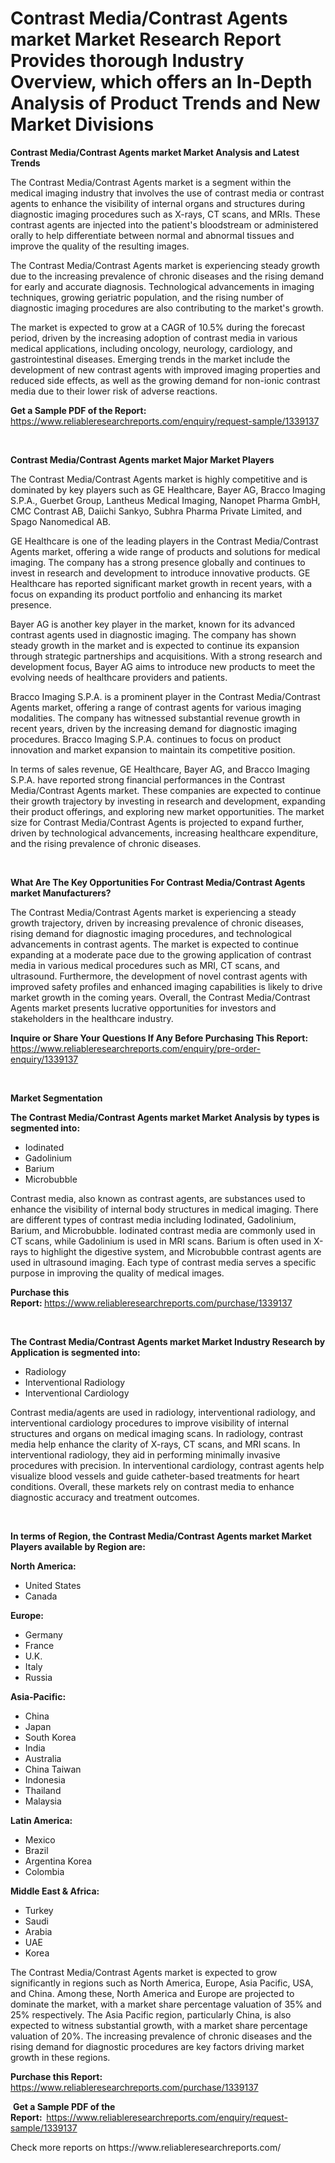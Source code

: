 <p><h1>Contrast Media/Contrast Agents market Market Research Report Provides thorough Industry Overview, which offers an In-Depth Analysis of Product Trends and New Market Divisions</h1></p><p><strong>Contrast Media/Contrast Agents market Market Analysis and Latest Trends</strong></p>
<p><p>The Contrast Media/Contrast Agents market is a segment within the medical imaging industry that involves the use of contrast media or contrast agents to enhance the visibility of internal organs and structures during diagnostic imaging procedures such as X-rays, CT scans, and MRIs. These contrast agents are injected into the patient's bloodstream or administered orally to help differentiate between normal and abnormal tissues and improve the quality of the resulting images.</p><p>The Contrast Media/Contrast Agents market is experiencing steady growth due to the increasing prevalence of chronic diseases and the rising demand for early and accurate diagnosis. Technological advancements in imaging techniques, growing geriatric population, and the rising number of diagnostic imaging procedures are also contributing to the market's growth.</p><p>The market is expected to grow at a CAGR of 10.5% during the forecast period, driven by the increasing adoption of contrast media in various medical applications, including oncology, neurology, cardiology, and gastrointestinal diseases. Emerging trends in the market include the development of new contrast agents with improved imaging properties and reduced side effects, as well as the growing demand for non-ionic contrast media due to their lower risk of adverse reactions.</p></p>
<p><strong>Get a Sample PDF of the Report:&nbsp;</strong> <a href="https://www.reliableresearchreports.com/enquiry/request-sample/1339137">https://www.reliableresearchreports.com/enquiry/request-sample/1339137</a></p>
<p>&nbsp;</p>
<p><strong>Contrast Media/Contrast Agents market Major Market Players</strong></p>
<p><p>The Contrast Media/Contrast Agents market is highly competitive and is dominated by key players such as GE Healthcare, Bayer AG, Bracco Imaging S.P.A., Guerbet Group, Lantheus Medical Imaging, Nanopet Pharma GmbH, CMC Contrast AB, Daiichi Sankyo, Subhra Pharma Private Limited, and Spago Nanomedical AB.</p><p>GE Healthcare is one of the leading players in the Contrast Media/Contrast Agents market, offering a wide range of products and solutions for medical imaging. The company has a strong presence globally and continues to invest in research and development to introduce innovative products. GE Healthcare has reported significant market growth in recent years, with a focus on expanding its product portfolio and enhancing its market presence.</p><p>Bayer AG is another key player in the market, known for its advanced contrast agents used in diagnostic imaging. The company has shown steady growth in the market and is expected to continue its expansion through strategic partnerships and acquisitions. With a strong research and development focus, Bayer AG aims to introduce new products to meet the evolving needs of healthcare providers and patients.</p><p>Bracco Imaging S.P.A. is a prominent player in the Contrast Media/Contrast Agents market, offering a range of contrast agents for various imaging modalities. The company has witnessed substantial revenue growth in recent years, driven by the increasing demand for diagnostic imaging procedures. Bracco Imaging S.P.A. continues to focus on product innovation and market expansion to maintain its competitive position.</p><p>In terms of sales revenue, GE Healthcare, Bayer AG, and Bracco Imaging S.P.A. have reported strong financial performances in the Contrast Media/Contrast Agents market. These companies are expected to continue their growth trajectory by investing in research and development, expanding their product offerings, and exploring new market opportunities. The market size for Contrast Media/Contrast Agents is projected to expand further, driven by technological advancements, increasing healthcare expenditure, and the rising prevalence of chronic diseases.</p></p>
<p>&nbsp;</p>
<p><strong>What Are The Key Opportunities For Contrast Media/Contrast Agents market Manufacturers?</strong></p>
<p><p>The Contrast Media/Contrast Agents market is experiencing a steady growth trajectory, driven by increasing prevalence of chronic diseases, rising demand for diagnostic imaging procedures, and technological advancements in contrast agents. The market is expected to continue expanding at a moderate pace due to the growing application of contrast media in various medical procedures such as MRI, CT scans, and ultrasound. Furthermore, the development of novel contrast agents with improved safety profiles and enhanced imaging capabilities is likely to drive market growth in the coming years. Overall, the Contrast Media/Contrast Agents market presents lucrative opportunities for investors and stakeholders in the healthcare industry.</p></p>
<p><strong>Inquire or Share Your Questions If Any Before Purchasing This Report:</strong> <a href="https://www.reliableresearchreports.com/enquiry/pre-order-enquiry/1339137">https://www.reliableresearchreports.com/enquiry/pre-order-enquiry/1339137</a></p>
<p>&nbsp;</p>
<p><strong>Market Segmentation</strong></p>
<p><strong>The Contrast Media/Contrast Agents market Market Analysis by types is segmented into:</strong></p>
<p><ul><li>Iodinated</li><li>Gadolinium</li><li>Barium</li><li>Microbubble</li></ul></p>
<p><p>Contrast media, also known as contrast agents, are substances used to enhance the visibility of internal body structures in medical imaging. There are different types of contrast media including Iodinated, Gadolinium, Barium, and Microbubble. Iodinated contrast media are commonly used in CT scans, while Gadolinium is used in MRI scans. Barium is often used in X-rays to highlight the digestive system, and Microbubble contrast agents are used in ultrasound imaging. Each type of contrast media serves a specific purpose in improving the quality of medical images.</p></p>
<p><strong>Purchase this Report:&nbsp;</strong><a href="https://www.reliableresearchreports.com/purchase/1339137">https://www.reliableresearchreports.com/purchase/1339137</a></p>
<p>&nbsp;</p>
<p><strong>The Contrast Media/Contrast Agents market Market Industry Research by Application is segmented into:</strong></p>
<p><ul><li>Radiology</li><li>Interventional Radiology</li><li>Interventional Cardiology</li></ul></p>
<p><p>Contrast media/agents are used in radiology, interventional radiology, and interventional cardiology procedures to improve visibility of internal structures and organs on medical imaging scans. In radiology, contrast media help enhance the clarity of X-rays, CT scans, and MRI scans. In interventional radiology, they aid in performing minimally invasive procedures with precision. In interventional cardiology, contrast agents help visualize blood vessels and guide catheter-based treatments for heart conditions. Overall, these markets rely on contrast media to enhance diagnostic accuracy and treatment outcomes.</p></p>
<p>&nbsp;</p>
<p><strong>In terms of Region, the Contrast Media/Contrast Agents market Market Players available by Region are:</strong></p>
<p>
    <p> <strong> North America: </strong>
        <ul>
            <li>United States</li>
            <li>Canada</li>
        </ul>
        </p> 
    <p> <strong> Europe: </strong>
        <ul>
            <li>Germany</li>
            <li>France</li>
            <li>U.K.</li>
            <li>Italy</li>
            <li>Russia</li>
        </ul>
        </p> 
    <p> <strong> Asia-Pacific: </strong>
        <ul>
            <li>China</li>
            <li>Japan</li>
            <li>South Korea</li>
            <li>India</li>
            <li>Australia</li>
            <li>China Taiwan</li>
            <li>Indonesia</li>
            <li>Thailand</li>
            <li>Malaysia</li>
        </ul>
        </p> 
    <p> <strong> Latin America: </strong>
        <ul>
            <li>Mexico</li>
            <li>Brazil</li>
            <li>Argentina Korea</li>
            <li>Colombia</li>
        </ul>
        </p> 
    <p> <strong> Middle East & Africa: </strong>
        <ul>
            <li>Turkey</li>
            <li>Saudi</li>
            <li>Arabia</li>
            <li>UAE</li>
            <li>Korea</li>
        </ul>
    </p>
    </p>
<p><p>The Contrast Media/Contrast Agents market is expected to grow significantly in regions such as North America, Europe, Asia Pacific, USA, and China. Among these, North America and Europe are projected to dominate the market, with a market share percentage valuation of 35% and 25% respectively. The Asia Pacific region, particularly China, is also expected to witness substantial growth, with a market share percentage valuation of 20%. The increasing prevalence of chronic diseases and the rising demand for diagnostic procedures are key factors driving market growth in these regions.</p></p>
<p><strong>Purchase this Report: </strong><a href="https://www.reliableresearchreports.com/purchase/1339137">https://www.reliableresearchreports.com/purchase/1339137</a></p>
<p>&nbsp;<strong>Get a Sample PDF of the Report:&nbsp;&nbsp;</strong><a href="https://www.reliableresearchreports.com/enquiry/request-sample/1339137">https://www.reliableresearchreports.com/enquiry/request-sample/1339137</a></p>
<p><strong></strong></p>
<p>Check more reports on https://www.reliableresearchreports.com/</p>